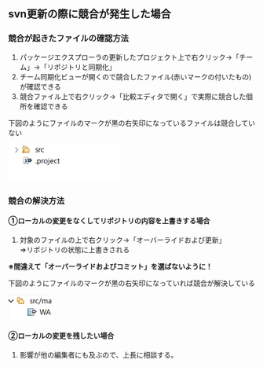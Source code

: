 ## svn更新の際に競合が発生した場合
### 競合が起きたファイルの確認方法
1. パッケージエクスプローラの更新したプロジェクト上で右クリック→「チーム」→「リポジトリと同期化」
2. チーム同期化ビューが開くので競合したファイル(赤いマークの付いたもの)が確認できる
3. 競合ファイル上で右クリック→「比較エディタで開く」で実際に競合した個所を確認できる


下図のようにファイルのマークが黒の右矢印になっているファイルは競合していない  

![競合していないファイル](競合してないマーク.PNG)

### 競合の解決方法
#### ①ローカルの変更をなくしてリポジトリの内容を上書きする場合
1. 対象のファイルの上で右クリック→「オーバーライドおよび更新」  
   ⇒リポジトリの状態に上書きされる

**※間違えて「オーバーライドおよびコミット」を選ばないように！**  

下図のようにファイルのマークが黒の右矢印になっていれば競合が解決している  

![競合解決したファイル](競合解決マーク.PNG)

#### ②ローカルの変更を残したい場合
1. 影響が他の編集者にも及ぶので、上長に相談する。
